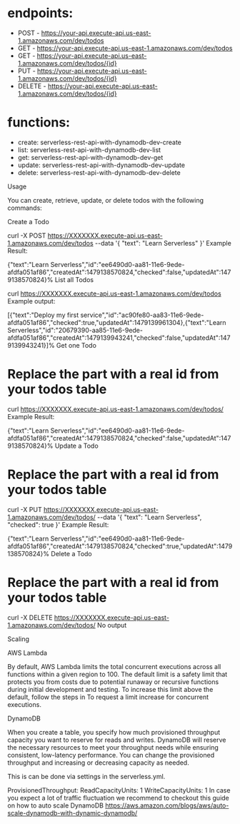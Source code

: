 # endpoints:
 - POST - https://your-api.execute-api.us-east-1.amazonaws.com/dev/todos
 - GET - https://your-api.execute-api.us-east-1.amazonaws.com/dev/todos
 - GET - https://your-api.execute-api.us-east-1.amazonaws.com/dev/todos/{id}
 - PUT - https://your-api.execute-api.us-east-1.amazonaws.com/dev/todos/{id}
 - DELETE - https://your-api.execute-api.us-east-1.amazonaws.com/dev/todos/{id}
# functions:
 - create: serverless-rest-api-with-dynamodb-dev-create
 - list: serverless-rest-api-with-dynamodb-dev-list
 - get: serverless-rest-api-with-dynamodb-dev-get
 - update: serverless-rest-api-with-dynamodb-dev-update
 - delete: serverless-rest-api-with-dynamodb-dev-delete
 
 Usage

You can create, retrieve, update, or delete todos with the following commands:

Create a Todo

curl -X POST https://XXXXXXX.execute-api.us-east-1.amazonaws.com/dev/todos --data '{ "text": "Learn Serverless" }'
Example Result:

{"text":"Learn Serverless","id":"ee6490d0-aa81-11e6-9ede-afdfa051af86","createdAt":1479138570824,"checked":false,"updatedAt":1479138570824}%
List all Todos

curl https://XXXXXXX.execute-api.us-east-1.amazonaws.com/dev/todos
Example output:

[{"text":"Deploy my first service","id":"ac90fe80-aa83-11e6-9ede-afdfa051af86","checked":true,"updatedAt":1479139961304},{"text":"Learn Serverless","id":"20679390-aa85-11e6-9ede-afdfa051af86","createdAt":1479139943241,"checked":false,"updatedAt":1479139943241}]%
Get one Todo

# Replace the <id> part with a real id from your todos table
curl https://XXXXXXX.execute-api.us-east-1.amazonaws.com/dev/todos/<id>
Example Result:

{"text":"Learn Serverless","id":"ee6490d0-aa81-11e6-9ede-afdfa051af86","createdAt":1479138570824,"checked":false,"updatedAt":1479138570824}%
Update a Todo

# Replace the <id> part with a real id from your todos table
curl -X PUT https://XXXXXXX.execute-api.us-east-1.amazonaws.com/dev/todos/<id> --data '{ "text": "Learn Serverless", "checked": true }'
Example Result:

{"text":"Learn Serverless","id":"ee6490d0-aa81-11e6-9ede-afdfa051af86","createdAt":1479138570824,"checked":true,"updatedAt":1479138570824}%
Delete a Todo

# Replace the <id> part with a real id from your todos table
curl -X DELETE https://XXXXXXX.execute-api.us-east-1.amazonaws.com/dev/todos/<id>
No output

Scaling

AWS Lambda

By default, AWS Lambda limits the total concurrent executions across all functions within a given region to 100. The default limit is a safety limit that protects you from costs due to potential runaway or recursive functions during initial development and testing. To increase this limit above the default, follow the steps in To request a limit increase for concurrent executions.

DynamoDB

When you create a table, you specify how much provisioned throughput capacity you want to reserve for reads and writes. DynamoDB will reserve the necessary resources to meet your throughput needs while ensuring consistent, low-latency performance. You can change the provisioned throughput and increasing or decreasing capacity as needed.

This is can be done via settings in the serverless.yml.

  ProvisionedThroughput:
    ReadCapacityUnits: 1
    WriteCapacityUnits: 1
In case you expect a lot of traffic fluctuation we recommend to checkout this guide on how to auto scale DynamoDB https://aws.amazon.com/blogs/aws/auto-scale-dynamodb-with-dynamic-dynamodb/

